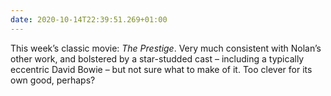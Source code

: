 ```yaml
---
date: 2020-10-14T22:39:51.269+01:00
---
```

This week’s classic movie: <cite>The Prestige</cite>. Very much consistent with Nolan’s other work, and bolstered by a star-studded cast – including a typically eccentric David Bowie – but not sure what to make of it. Too clever for its own good, perhaps?
